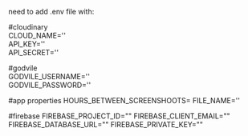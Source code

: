 need to add .env file with:

#cloudinary  
CLOUD_NAME=''  
API_KEY=''  
API_SECRET=''  

#godvile  
GODVILE_USERNAME=''  
GODVILE_PASSWORD=''  

#app properties
HOURS_BETWEEN_SCREENSHOOTS=
FILE_NAME=''

#firebase
FIREBASE_PROJECT_ID=""
FIREBASE_CLIENT_EMAIL=""
FIREBASE_DATABASE_URL=""
FIREBASE_PRIVATE_KEY=""